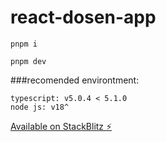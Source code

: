 # react-dosen-app

```
pnpm i

pnpm dev
```


###recomended environtment:
```
typescript: v5.0.4 < 5.1.0
node js: v18^
```
[Available on StackBlitz ⚡️](https://stackblitz.com/edit/luky-talentlytica-test)
